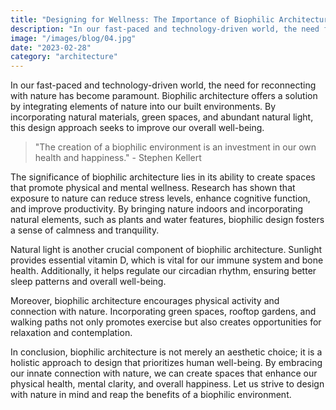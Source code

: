 ```yaml
---
title: "Designing for Wellness: The Importance of Biophilic Architecture"
description: "In our fast-paced and technology-driven world, the need for reconnecting with nature has become paramount"
image: "/images/blog/04.jpg"
date: "2023-02-28"
category: "architecture"
---
```


In our fast-paced and technology-driven world, the need for reconnecting with nature has become paramount. Biophilic architecture offers a solution by integrating elements of nature into our built environments. By incorporating natural materials, green spaces, and abundant natural light, this design approach seeks to improve our overall well-being.

> "The creation of a biophilic environment is an investment in our own health and happiness." - Stephen Kellert

The significance of biophilic architecture lies in its ability to create spaces that promote physical and mental wellness. Research has shown that exposure to nature can reduce stress levels, enhance cognitive function, and improve productivity. By bringing nature indoors and incorporating natural elements, such as plants and water features, biophilic design fosters a sense of calmness and tranquility.

Natural light is another crucial component of biophilic architecture. Sunlight provides essential vitamin D, which is vital for our immune system and bone health. Additionally, it helps regulate our circadian rhythm, ensuring better sleep patterns and overall well-being.

Moreover, biophilic architecture encourages physical activity and connection with nature. Incorporating green spaces, rooftop gardens, and walking paths not only promotes exercise but also creates opportunities for relaxation and contemplation.

In conclusion, biophilic architecture is not merely an aesthetic choice; it is a holistic approach to design that prioritizes human well-being. By embracing our innate connection with nature, we can create spaces that enhance our physical health, mental clarity, and overall happiness. Let us strive to design with nature in mind and reap the benefits of a biophilic environment.